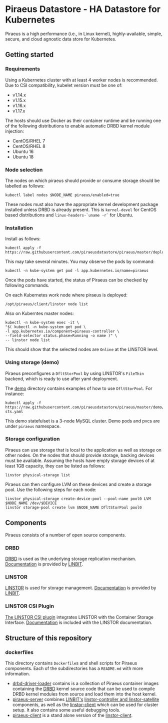 # Piraeus Datastore - HA Datastore for Kubernetes

Piraeus is a high performance (i.e., in Linux kernel), highly-available, simple, secure, and cloud agnostic
data store for Kubernetes.

## Getting started

### Requirements

Using a Kubernetes cluster with at least 4 worker nodes is recommended. Due to CSI compatibility, kubelet version must be one of:

 * v1.14.x
 * v1.15.x
 * v1.16.x
 * v1.17.x

The hosts should use Docker as their container runtime and be running one of the following distributions to enable automatic DRBD kernel module injection:

* CentOS/RHEL 7
* CentOS/RHEL 8
* Ubuntu 16
* Ubuntu 18


### Node selection

The nodes on which piraeus should provide or consume storage should be labelled as follows:

```
kubectl label nodes $NODE_NAME piraeus/enabled=true
```

These nodes must also have the appropriate kernel development package installed unless DRBD is already present.
This is `kernel-devel` for CentOS based distributions and `` linux-headers-`uname -r` `` for Ubuntu.

### Installation

Install as follows:

```
kubectl apply -f https://raw.githubusercontent.com/piraeusdatastore/piraeus/master/deploy/all.yaml
```

This may take several minutes. You may observe the pods by command: 
```
kubectl -n kube-system get pod -l app.kubernetes.io/name=piraeus
```
Once the pods have started, the status of Piraeus can be checked by following commands.

On each Kubernetes work node where piraeus is deployed:
```
/opt/piraeus/client/linstor node list
```

Also on Kuberntes master nodes:
```
kubectl -n kube-system exec -it \
"$( kubectl -n kube-system get pod \
-l app.kubernetes.io/component=piraeus-controller \
--field-selector status.phase=Running -o name )" \
-- linstor node list
```

This should show that the selected nodes are `Online` at the LINSTOR level.

### Using storage (demo)

Piraeus preconfigures a `DfltStorPool` by using LINSTOR's `FileThin` backend, which is ready to use after yaml deployment.

The [demo](demo) directory contains examples of how to use `DfltStorPool`.
For instance:

```
kubectl apply -f https://raw.githubusercontent.com/piraeusdatastore/piraeus/master/demo/demo-sts.yaml
```

This demo statefulset is a 3-node MySQL cluster. Demo pods and pvcs are under `piraeus` namespace.

### Storage configuration

Piraeus can use storage that is local to the application as well as storage on other nodes.
On the nodes that should provide storage, backing devices must be available.
Assuming the hosts have empty storage devices of at least 1GB capacity, they can be listed as follows:

```
linstor physical-storage list
```

Piraeus can then configure LVM on these devices and create a storage pool.
Use the following steps for each node:

```
linstor physical-storage create-device-pool --pool-name pool0 LVM $NODE_NAME /dev/$DEVICE
linstor storage-pool create lvm $NODE_NAME DfltStorPool pool0
```

## Components

Piraeus consists of a number of open source components.

### DRBD

[DRBD](https://github.com/LINBIT/drbd-9.0) is used as the underlying storage replication mechanism.
[Documentation](https://docs.linbit.com/docs/users-guide-9.0/) is provided by [LINBIT](https://www.linbit.com/).

### LINSTOR

[LINSTOR](https://github.com/LINBIT/linstor-server) is used for storage management.
[Documentation](https://docs.linbit.com/docs/linstor-guide/) is provided by [LINBIT](https://www.linbit.com/).

### LINSTOR CSI Plugin

[The LINSTOR CSI plugin](https://github.com/LINBIT/linstor-csi) integrates LINSTOR with the Container Storage Interface.
[Documentation](https://docs.linbit.com/docs/linstor-guide/#ch-kubernetes) is included with the LINSTOR documentation.

## Structure of this repository

### dockerfiles

This directory contains `Dockerfile`s and shell scripts for Piraeus components. Each of the subdirectories has
a `README.md` with more information.

- [drbd-driver-loader](dockerfiles/drbd-driver-loader) contains is a collection of Piraeus container images
containing the [DRBD](https://github.com/LINBIT/drbd-9.0) kernel source code that can be used to compile DRBD
kernel modules from source and load them into the host kernel.
- [piraeus-server](dockerfiles/piraeus-server) combines [LINBIT's](https://www.linbit.com)
[linstor-controller and linstor-satellite](https://github.com/LINBIT/linstor-server) components, as well as the
[linstor-client](https://github.com/LINBIT/linstor-client) which can be used for cluster setup.  It also
contains some useful debugging tools.
- [piraeus-client](dockerfiles/piraeus-client) is a stand alone version of the [linstor-client](https://github.com/LINBIT/linstor-client).
